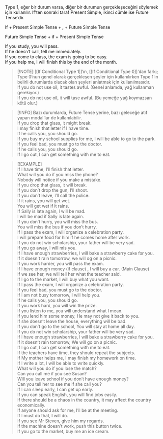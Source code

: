 Type 1, eğer bir durum varsa, diğer bir durumun gerçekleşeceğini söylemek için kullanılır. If’ten sonraki taraf Present Simple, ikinci cümle ise Future Tense’dir.  

If + Present Simple Tense + , + Future Simple Tense  

Future Simple Tense + if + Present Simple Tense  

If you study, you will pass.  
If he doesn’t call, tell me immediately.  
If you come to class, the exam is going to be easy.  
If you help me, I will finish this by the end of the month.  

> [!NOTE] [[If Conditional Type 1]]’ın, [[If Conditional Type 0]]'dan farkı; Type 0’nun genel olarak gerçekleşen şeyler için kullanılırken Type 1’ın belirli durumlarda olacak olan şeyleri anlatmak için kullanılmasıdır.  
> If you do not use oil, it tastes awful. (Genel anlamda, yağ kullanman gerekiyor.)  
> If you do not use oil, it will tase awful. (Bu yemeğe yağ koymazsan kötü olur.)  

> [!INFO] Bazı durumlarda, Future Tense yerine, bazı geleceğe atıf yapan modal’lar de kullanılabilir.  
> If you drop that glass, it might break.  
> I may finish that letter if I have time.  
> If he calls you, you should go.  
> If you buy my school supplies for me, I will be able to go to the park.  
> If you feel bad, you must go to the doctor.  
> If he calls you, you should go.  
> If I go out, I can get something with me to eat.  

> [!EXAMPLE]  
> If I have time, I’ll finish that letter.  
> What will you do if you miss the phone?  
> Nobody will notice if you make a mistake.  
> If you drop that glass, it will break.  
> If you don’t drop the gun, I’ll shoot.  
> If you don’t leave, I’ll call the police.  
> If it rains, you will get wet.  
> You will get wet if it rains.  
> If Sally is late again, I will be mad.  
> I will be mad if Sally is late again.  
> If you don’t hurry, you will miss the bus.  
> You will miss the bus if you don’t hurry.  
> If I pass the exam, I will organize a celebration party.  
> I will prepare food for him if he comes home after work.  
> If you do not win scholarship, your father will be very sad.  
> If you go away, I will mis you.  
> If I have enough strawberries, I will bake a strawberry cake for you.  
> If it doesn't rain tomorrow, we will og on a picnic.  
> If you work harder, you will pass the exam.  
> If I have enough money (if clause) , I will buy a car. (Main Clause)  
> If we see her, we will tell her what the teacher said.  
> If I go to the market, I will buy what you want.  
> If I pass the exam, I will organize a celebration party.  
> If you feel bad, you must go to the doctor.  
> If I am not busy tomorrow,  I will help you.  
> If he calls you, you should go.  
> If you work hard, you will win the prize.  
> If you listen to me, you will understand what I mean.  
> If you lend him some money, He may not give it back to you.  
> If she doesn’t leave the house, everything will be bad.  
> If you don’t go to the school, You will stay at home all day.  
> If you do not win scholarship, your father will be very sad.  
> If I have enough strawberries, I will bake a strawberry cake for you.  
> If it doesn’t rain tomorrow, We will go on a picnic.  
> If I go out, I can get something with me to eat.  
> If the teachers have time, they should repeat the subjects.  
> If My mother helps me, I may finish my homework on time.  
> If I write a lot, I will be able to write quickly.  
> What will you do if you lose the match?  
> Can you call me if you see Susan?  
> Will you leave school if you don’t have enough money?  
> Can you tell her to see me if she call you?  
> If I can sleep early, I can get up early.  
> If you can speak English, you will find jobs easily.  
> If there should be a chaos in the country, it may affect the country economically.  
> If anyone should ask for me, I’ll be at the meeting.  
> If I must do that, I will do.  
> If you see Mr Steven, give him my regards.  
> If the machine doesn’t work, push this button twice.  
> If you go to the market, buy me an ice cream.  
